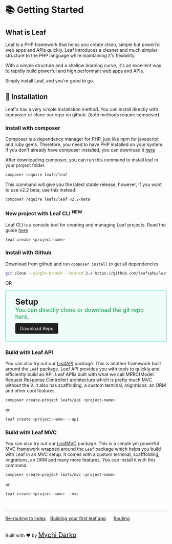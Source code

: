 # 📚 Getting Started

## What is Leaf

Leaf is a PHP framework that helps you create clean, simple but powerful web apps and APIs quickly. Leaf introduces a cleaner and much simpler structure to the PHP language while maintaining it's flexibility.

With a simple structure and a shallow learning curve, it's an excellent way to rapidly build powerful and high performant web apps and APIs.

Simply install Leaf, and you're good to go.

## 📁 Installation

Leaf's has a very simple installation method. You can install directly with composer or clone our repo on github. (both methods require composer)

### Install with composer

Composer is a dependency manager for PHP, just like npm for javascript and ruby gems. Therefore, you need to have PHP installed on your system. If you don't already have composer installed, you can download it [here](https://getcomposer.org/)

After downloading composer, you can run this command to install leaf in your project folder.

```bash
composer require leafs/leaf
```

This command will give you the latest stable release, however, if you want to use v2.2 beta, use this instead:

```bash
composer require leafs/leaf v2.2-beta
```

### New project with Leaf CLI <sup class="new-tag-1">NEW</sup>

Leaf CLI is a console tool for creating and managing Leaf projects. Read the guide [here](/cli)

```bash
leaf create <project-name>
```

### Install with Github

Download from github and run `composer install` to get all dependencies

```bash
git clone --single-branch --branch 2.x https://github.com/leafsphp/leaf.git
```

OR

<div style="border: 1px solid rgba(10, 230, 150, 0.8); border-radius: 4px; background: rgba(10, 230, 150, 0.05); padding: 20px 30px; padding-bottom: 32px;">
	<div style="font-weight: bolder; font-size: 25px; margin-bottom: -18px !important;">Setup</div>
	<p style="color: rgb(5, 160, 70); font-size: 18px;">
		You can directly clone or download the git repo here.
	</p>
	<a href="https://github.com/leafsphp/leaf/" style="background: #202020; color: white; text-decoration: none; padding: 8px 15px; border-radius: 3px;">Download Repo</a>
</div>

### Build with Leaf API

You can also try out our [LeafAPI](/leaf-api/) package. This is another framework built around the `Leaf` package. Leaf API provides you with tools to quickly and efficiently build an API. Leaf APIis built with what we call MRRC(Model Request Response Controller) architecture which is pretty much MVC without the V. It also has scaffolding, a custom terminal, migrations, an ORM and other cool features.

```bash
composer create-project leafs/api <project-name>
```

or

```bash
leaf create <project-name> --api
```

### Build with Leaf MVC

You can also try out our [LeafMVC](https://leafmvc.netlify.com) package. This is a simple yet powerful MVC framework wrapped around the `Leaf` package which helps you build with Leaf in an MVC setup. It comes with a custom terminal, scafffolding, migrations, an ORM and many more features. You can install it with this command.

```bash
composer create-project leafs/mvc <project-name>
```

or

```bash
leaf create <project-name> --mvc
```

<br>
<hr>

<a href="#/v/2.2-beta/intro/htaccess" style="margin: 0px;">Re-routing to index</a>
<a href="#/v/2.2-beta/intro/first" style="margin: 0px 10px;">Building your first leaf app</a>
<a href="#/v/2.2-beta/routing/" style="margin: 0px 10px;">Routing</a>

<br>
Built with ❤ by <a href="https://mychi.netlify.com" style="font-size: 20px; color: #111;" target="_blank">Mychi Darko</a>
